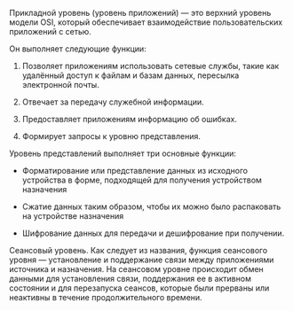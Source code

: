 Прикладной уровень (уровень приложений) — это верхний уровень модели OSI, который обеспечивает взаимодействие пользовательских приложений с сетью.

Он выполняет следующие функции:

1. Позволяет приложениям использовать сетевые службы, такие как удалённый доступ к файлам и базам данных, пересылка электронной почты.
    
2. Отвечает за передачу служебной информации.
    
3. Предоставляет приложениям информацию об ошибках.
    
4. Формирует запросы к уровню представления.

Уровень представлений выполняет три основные функции:

- Форматирование или представление данных из исходного устройства в форме, подходящей для получения устройством назначения

- Сжатие данных таким образом, чтобы их можно было распаковать на устройстве назначения

- Шифрование данных для передачи и дешифрование при получении.

Сеансовый уровень. Как следует из названия, функция сеансового уровня — установление и поддержание связи между приложениями источника и назначения. На сеансовом уровне происходит обмен данными для установления связи, поддержания ее в активном состоянии и для перезапуска сеансов, которые были прерваны или неактивны в течение продолжительного времени.